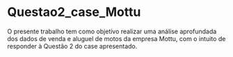 # Questao2_case_Mottu
O presente trabalho tem como objetivo realizar uma análise aprofundada dos dados de venda e aluguel de motos da empresa Mottu, com o intuito de responder à Questão 2 do case apresentado.
